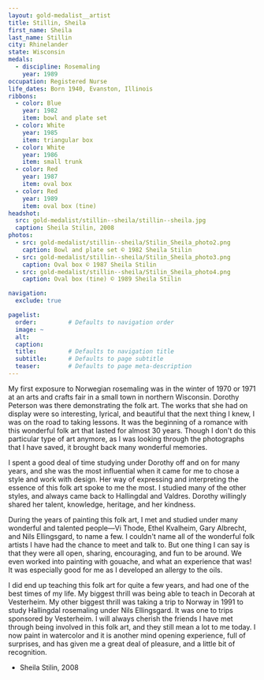```yaml
---
layout: gold-medalist__artist
title: Stillin, Sheila
first_name: Sheila
last_name: Stillin
city: Rhinelander
state: Wisconsin
medals: 
  - discipline: Rosemaling
    year: 1989
occupation: Registered Nurse
life_dates: Born 1940, Evanston, Illinois
ribbons:
  - color: Blue
    year: 1982
    item: bowl and plate set
  - color: White
    year: 1985
    item: triangular box
  - color: White
    year: 1986
    item: small trunk
  - color: Red
    year: 1987
    item: oval box
  - color: Red
    year: 1989
    item: oval box (tine)
headshot:
  src: gold-medalist/stillin--sheila/stillin--sheila.jpg
  caption: Sheila Stilin, 2008
photos:
  - src: gold-medalist/stillin--sheila/Stilin_Sheila_photo2.png
    caption: Bowl and plate set © 1982 Sheila Stilin
  - src: gold-medalist/stillin--sheila/Stilin_Sheila_photo3.png
    caption: Oval box © 1987 Sheila Stilin
  - src: gold-medalist/stillin--sheila/Stilin_Sheila_photo4.png
    caption: Oval box (tine) © 1989 Sheila Stilin

navigation:
  exclude: true

pagelist:
  order:         # Defaults to navigation order  
  image: ~
  alt:
  caption:
  title:         # Defaults to navigation title
  subtitle:      # Defaults to page subtitle
  teaser:        # Defaults to page meta-description  
---
```

My first exposure to Norwegian rosemaling was in the winter of 1970 or 1971 at an arts and crafts fair in a small town in northern Wisconsin. Dorothy Peterson was there demonstrating the folk art. The works that she had on display were so interesting, lyrical, and beautiful that the next thing I knew, I was on the road to taking lessons. It was the beginning of a romance with this wonderful folk art that lasted for almost 30 years. Though I don't do this particular type of art anymore, as I was looking through the photographs that I have saved, it brought back many wonderful memories.  

I spent a good deal of time studying under Dorothy off and on for many years, and she was the most influential when it came for me to chose a style and work with design. Her way of expressing and interpreting the essence of this folk art spoke to me the most. I studied many of the other styles, and always came back to Hallingdal and Valdres. Dorothy willingly shared her talent, knowledge, heritage, and her kindness.

During the years of painting this folk art, I met and studied under many wonderful and talented people—Vi Thode, Ethel Kvalheim, Gary Albrecht, and Nils Ellingsgard, to name a few. I couldn't name all of the wonderful folk artists I have had the chance to meet and talk to. But one thing I can say is that they were all open, sharing, encouraging, and fun to be around. We even worked into painting with gouache, and what an experience that was! It was especially good for me as I developed an allergy to the oils.

I did end up teaching this folk art for quite a few years, and had one of the best times of my life. My biggest thrill was being able to teach in Decorah at Vesterheim. My other biggest thrill was taking a trip to Norway in 1991 to study Hallingdal rosemaling under Nils Ellingsgard. It was one to trips sponsored by Vesterheim. I will always cherish the friends I have met through being involved in this folk art, and they still mean a lot to me today. I now paint in watercolor and it is another mind opening experience, full of surprises, and has given me a great deal of pleasure, and a little bit of recognition.

- Sheila Stilin, 2008